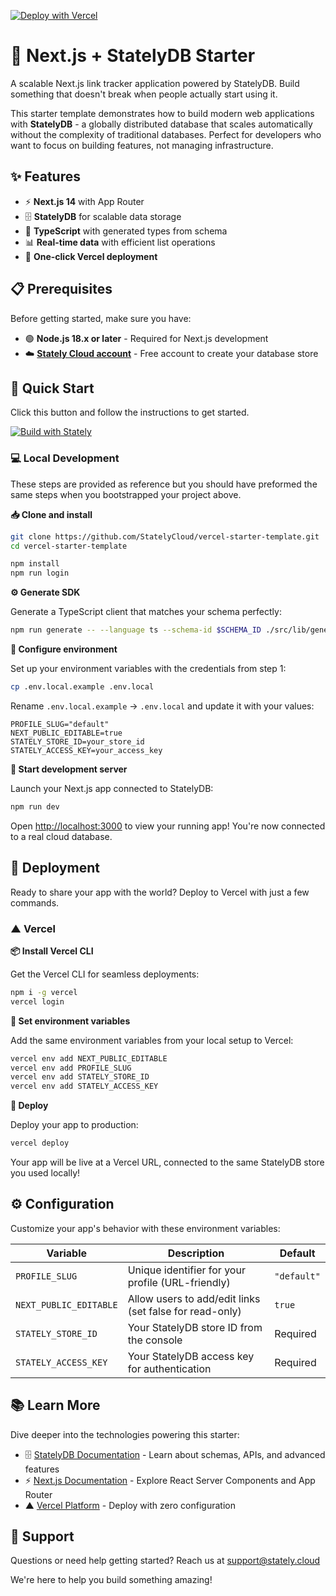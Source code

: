 [![Deploy with Vercel](https://vercel.com/button)](https://vercel.com/new/clone?repository-url=https%3A%2F%2Fgithub.com%2FStatelyCloud%2Fvercel-starter-template&env=STATELY_STORE_ID,STATELY_ACCESS_KEY,PROFILE_SLUG,NEXT_PUBLIC_EDITABLE&envDescription=API%20keys%20and%20Store%20configuration.&envLink=https%3A%2F%2Fdocs.stately.cloud%2Fguides%2Fconnect%2F&skippable-integrations=1)

# 🚀 Next.js + StatelyDB Starter

A scalable Next.js link tracker application powered by StatelyDB. Build something that doesn't break when people actually start using it.

This starter template demonstrates how to build modern web applications with **StatelyDB** - a globally distributed database that scales automatically without the complexity of traditional databases. Perfect for developers who want to focus on building features, not managing infrastructure.

## ✨ Features

- ⚡ **Next.js 14** with App Router
- 🗄️ **StatelyDB** for scalable data storage
- 🔷 **TypeScript** with generated types from schema
- 📊 **Real-time data** with efficient list operations
- 🚢 **One-click Vercel deployment**

## 📋 Prerequisites

Before getting started, make sure you have:

- 🟢 **Node.js 18.x or later** - Required for Next.js development
- ☁️ **[Stately Cloud account](https://console.stately.cloud)** - Free account to create your database store

## 🚀 Quick Start

Click this button and follow the instructions to get started.

[![Build with Stately](https://gist.githubusercontent.com/ryan-stately/51a07a4b3123f5cb89c8b9a1f3edf214/raw/158cb441aa65d05dd1a75b85dffad2feeb473f6b/build-icon.svg)](https://console.stately.cloud/new?repo=https%3A%2F%2Fgithub.com%2FStatelyCloud%2Fnextjs-link-tracker)


### 💻 Local Development

These steps are provided as reference but you should have preformed the same steps when you bootstrapped your project above.

**📥 Clone and install**

```bash setup Clone the Repository
git clone https://github.com/StatelyCloud/vercel-starter-template.git
cd vercel-starter-template
```

```bash setup Install & Login
npm install
npm run login
```


**⚙️ Generate SDK**

Generate a TypeScript client that matches your schema perfectly:

```bash setup Generate the SDK
npm run generate -- --language ts --schema-id $SCHEMA_ID ./src/lib/generated
```

**🔧 Configure environment**

Set up your environment variables with the credentials from step 1:

```bash
cp .env.local.example .env.local
```

Rename `.env.local.example` -> `.env.local` and update it with your values:

```env
PROFILE_SLUG="default"
NEXT_PUBLIC_EDITABLE=true
STATELY_STORE_ID=your_store_id
STATELY_ACCESS_KEY=your_access_key
```

**🚀 Start development server**

Launch your Next.js app connected to StatelyDB:

```bash setup Run the Application
npm run dev
```

Open [http://localhost:3000](http://localhost:3000) to view your running app! You're now connected to a real cloud database.

## 🚢 Deployment

Ready to share your app with the world? Deploy to Vercel with just a few commands.

### ▲ Vercel

**📦 Install Vercel CLI**

Get the Vercel CLI for seamless deployments:

```bash
npm i -g vercel
vercel login
```

**🔐 Set environment variables**

Add the same environment variables from your local setup to Vercel:

```bash
vercel env add NEXT_PUBLIC_EDITABLE
vercel env add PROFILE_SLUG
vercel env add STATELY_STORE_ID
vercel env add STATELY_ACCESS_KEY
```

**🚀 Deploy**

Deploy your app to production:

```bash
vercel deploy
```

Your app will be live at a Vercel URL, connected to the same StatelyDB store you used locally!

## ⚙️ Configuration

Customize your app's behavior with these environment variables:

| Variable               | Description                                             | Default     |
| ---------------------- | ------------------------------------------------------- | ----------- |
| `PROFILE_SLUG`         | Unique identifier for your profile (URL-friendly)       | `"default"` |
| `NEXT_PUBLIC_EDITABLE` | Allow users to add/edit links (set false for read-only) | `true`      |
| `STATELY_STORE_ID`     | Your StatelyDB store ID from the console                | Required    |
| `STATELY_ACCESS_KEY`   | Your StatelyDB access key for authentication            | Required    |

## 📚 Learn More

Dive deeper into the technologies powering this starter:

- 🗄️ [StatelyDB Documentation](https://docs.stately.cloud/) - Learn about schemas, APIs, and advanced features
- ⚡ [Next.js Documentation](https://nextjs.org/docs) - Explore React Server Components and App Router
- ▲ [Vercel Platform](https://vercel.com/new) - Deploy with zero configuration

## 💬 Support

Questions or need help getting started? Reach us at support@stately.cloud

We're here to help you build something amazing!
